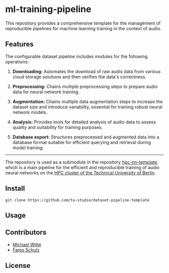# ml-training-pipeline

This repository provides a comprehensive template for the management of reproducible pipelines for machine learning training in the context of audio. 

## Features

The configurable dataset pipeline includes modules for the following operations:
1. **Downloading:** Automates the download of raw audio data from various cloud storage solutions and then verifies the data's correctness. 
  
2. **Preprocessing:** 
Chains multiple preprocessing steps to prepare audio data for neural network training. 
  
  <!-- This includes
   - **Sample Rate Conversion**: Adjusts the sampling rate of audio files to a standard value that matches the input requirements of the neural network, ensuring consistency across all data.
  
   - **Bit-depth Conversion**: Modifies the bit depth of audio files to match the neural network's expected input format, which can help in reducing file size or aligning data quality.
  
   - **Gain Normalization**: Applies normalization of audio levels to ensure uniform loudness, which is crucial for maintaining model performance across varied inputs.
  
   - **Silence Trimming**: Removes periods of silence from the beginning and end of audio clips to minimize non-informative data and improve model training efficiency.
  
   - **Silence Addition**: Intentionally adds periods of silence to the audio data, which can help the neural network better handle pauses in speech or other audio signals during practical application.
  
  - **Trimming**:

  - **Shuffle**:
  
-->
  
3. **Augmentation:** Chains multiple data augmentation steps to increase the dataset size and introduce variability, essential for training robust neural network models.

<!--
  - **Stereo Split**
  - **Time Stretching**
  - **Pitch Shifting**
  - **Noise Injection**
  - **Reverberation**
 -->
   
4. **Analysis:** Provides tools for detailed analysis of audio data to assess quality and suitability for training purposes. 
   
5. **Database export:** Structures preprocessed and augmented data into a database format suitable for efficient querying and retrieval during model training.

____________________________________

The repository is used as a submodule in the repository [hpc-nn-template](https://github.com/tu-studio/hpc-nn-template), which is a main pipeline for the efficient and reproducible training of audio neural networks on the [HPC cluster of the Technical University of Berlin](https://www.tu.berlin/campusmanagement/angebot/high-performance-computing-hpc).

## Install

```
git clone https://github.com/tu-studio/dataset-pipeline-template
```

## Usage



## Contributors

- [Michael Witte](https://github.com/michaelwitte)
- [Fares Schulz](https://github.com/faressc)

## License

